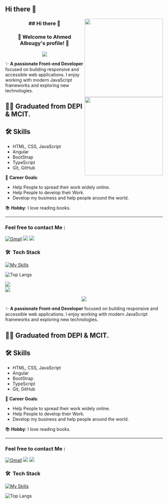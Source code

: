 
## Hi there 👋

<img width="250" align="right" src="https://c.tenor.com/_DOBjnGspYAAAAAM/code-coding.gif">

<h3 align="center">
## Hi there 👋

<img width="250" align="right" src="https://c.tenor.com/_DOBjnGspYAAAAAM/code-coding.gif">

<h3 align="center">
  👋 Welcome to Ahmed Albsugy's profile! 👋
</h3>

<!-- Typing SVG by DenverCoder1 - https://github.com/DenverCoder1/readme-typing-svg -->
<p align="center">
  <a href="https://github.com/DenverCoder1/readme-typing-svg"><img src="https://readme-typing-svg.herokuapp.com/?lines=Frontend%20web%20development;Always%20learning%20new%20Technologies&font=Fira%20Code&center=true&width=440&height=45&color=f75c7e&vCenter=true&size=22"></a>
</p> 






✨ **A passionate Front-end Developer** focused on building responsive and accessible web applications. I enjoy working with modern JavaScript frameworks and   exploring new technologies.

## 👨‍💻 Graduated from **DEPI & MCIT**.  
## 🛠️ Skills

  - HTML, CSS, JavaScript
  - Angular
  - BootStrap
  - TypeScript
  - Git, GitHub
  


  
🎯 **Career Goals**:
  - Help People to spread their work widely online.
  - Help People to develop their Work.
  - Develop my business and help people around the world.
    
📚 **Hobby**: I love reading books.


---


### Feel free to contact Me :

[![Gmail](https://img.shields.io/badge/Gmail-D14836?style=for-the-badge&logo=gmail&logoColor=white&link=mailto:ahmed.albsugy@gmail.com)](mailto:ahmed.albsugy@gmail.com)
<a href="https://www.linkedin.com/in/ahmedhassanalbsugy" target="_blank"><img src="https://img.shields.io/badge/Ahmed%20Albsugy-0077B5?style=for-the-badge&logo=Linkedin&logoColor=white"/></a>
<a href="https://t.me/AhmedAlbsugy" target="_blank"><img src="https://img.shields.io/badge/-Ahmed%20Albsugy-0077B5?style=for-the-badge&logo=Telegram&logoColor=white"/></a>



### 🛠 &nbsp;Tech Stack
<!-- ![HTML](https://img.shields.io/badge/-HTML-05122A?style=flat&logo=HTML5)&nbsp;
![CSS](https://img.shields.io/badge/-CSS-05122A?style=flat&logo=CSS3&logoColor=1572B6)&nbsp;
![JavaScript](https://img.shields.io/badge/-javascript%20-05122A?style=flat&logo=javascript)&nbsp;
![Bootstrap](https://img.shields.io/badge/-Bootstrap-05122A?style=flat&logo=bootstrap&logoColor=563D7C)&nbsp;
![React.js](https://img.shields.io/badge/-React-05122A?style=flat&logo=react)&nbsp; 
![Visual Studio Code](https://img.shields.io/badge/-Visual%20Studio%20Code-05122A?style=flat&logo=visual-studio-code&logoColor=007ACC)&nbsp;
![Git](https://img.shields.io/badge/-Git-05122A?style=flat&logo=git)&nbsp;
![GitHub](https://img.shields.io/badge/-GitHub-05122A?style=flat&logo=github)&nbsp;-->

[![My Skills](https://skillicons.dev/icons?i=html,css,js,bootstrap,tailwind,ts,angular,git,github,materialui,vscode,solidjs,webflow,figma,ai,nodejs,npm,postman,linux,ubuntu,bash,discord,obsidian,stackoverflow&perline=15)](https://skillicons.dev)


![Top Langs](https://github-readme-stats.vercel.app/api/top-langs/?username=Ahmed-Albsugy&hide=TeX&layout=compact&theme=tokyonight)

<img align="left" src="https://github-readme-stats.vercel.app/api/top-langs?username=Ahmed-Albsugy&show_icons=true&locale=en&layout=compact&theme=radical%22%20alt=%22most%20used%20languages" />
<br>
<a href="https://komarev.com/ghpvc/?username=Ahmed-Albsugy&style=for-the-badge">
    <img src="https://komarev.com/ghpvc/?username=Ahmed-Albsugy&style=for-the-badge">
</a>
<!--
**Ahmed-Albsugy/Ahmed-Albsugy** is a ✨ _special_ ✨ repository because its `README.md` (this file) appears on your GitHub profile.

Here are some ideas to get you started:

- 🔭 I’m currently working on ...
- 🌱 I’m currently learning ...
- 👯 I’m looking to collaborate on ...
- 🤔 I’m looking for help with ...
- 💬 Ask me about ...
- 📫 How to reach me: ...
- 😄 Pronouns: ...
- ⚡ Fun fact: ...
-->


  👋 Welcome to Ahmed Albsugy's profile! 👋
</h3>

<!-- Typing SVG by DenverCoder1 - https://github.com/DenverCoder1/readme-typing-svg -->
<p align="center">
  <a href="https://github.com/DenverCoder1/readme-typing-svg"><img src="https://readme-typing-svg.herokuapp.com/?lines=Frontend%20web%20development;Always%20learning%20new%20Technologies&font=Fira%20Code&center=true&width=440&height=45&color=f75c7e&vCenter=true&size=22"></a>
</p> 






✨ **A passionate Front-end Developer** focused on building responsive and accessible web applications. I enjoy working with modern JavaScript frameworks and   exploring new technologies.

## 👨‍💻 Graduated from **DEPI & MCIT**.  
## 🛠️ Skills

  - HTML, CSS, JavaScript
  - Angular
  - BootStrap
  - TypeScript
  - Git, GitHub
  


  
🎯 **Career Goals**:
  - Help People to spread their work widely online.
  - Help People to develop their Work.
  - Develop my business and help people around the world.
    
📚 **Hobby**: I love reading books.


---


### Feel free to contact Me :

[![Gmail](https://img.shields.io/badge/Gmail-D14836?style=for-the-badge&logo=gmail&logoColor=white&link=mailto:ahmed.albsugy@gmail.com)](mailto:ahmed.albsugy@gmail.com)
<a href="https://www.linkedin.com/in/ahmedhassanalbsugy" target="_blank"><img src="https://img.shields.io/badge/Ahmed%20Albsugy-0077B5?style=for-the-badge&logo=Linkedin&logoColor=white"/></a>
<a href="https://t.me/AhmedAlbsugy" target="_blank"><img src="https://img.shields.io/badge/-Ahmed%20Albsugy-0077B5?style=for-the-badge&logo=Telegram&logoColor=white"/></a>



### 🛠 &nbsp;Tech Stack
<!-- ![HTML](https://img.shields.io/badge/-HTML-05122A?style=flat&logo=HTML5)&nbsp;
![CSS](https://img.shields.io/badge/-CSS-05122A?style=flat&logo=CSS3&logoColor=1572B6)&nbsp;
![JavaScript](https://img.shields.io/badge/-javascript%20-05122A?style=flat&logo=javascript)&nbsp;
![Bootstrap](https://img.shields.io/badge/-Bootstrap-05122A?style=flat&logo=bootstrap&logoColor=563D7C)&nbsp;
![React.js](https://img.shields.io/badge/-React-05122A?style=flat&logo=react)&nbsp; 
![Visual Studio Code](https://img.shields.io/badge/-Visual%20Studio%20Code-05122A?style=flat&logo=visual-studio-code&logoColor=007ACC)&nbsp;
![Git](https://img.shields.io/badge/-Git-05122A?style=flat&logo=git)&nbsp;
![GitHub](https://img.shields.io/badge/-GitHub-05122A?style=flat&logo=github)&nbsp;-->

[![My Skills](https://skillicons.dev/icons?i=html,css,js,bootstrap,tailwind,ts,angular,git,github,materialui,vscode,solidjs,webflow,figma,ai,nodejs,npm,postman,linux,ubuntu,bash,discord,obsidian,stackoverflow&perline=15)](https://skillicons.dev)


![Top Langs](https://github-readme-stats.vercel.app/api/top-langs/?username=Ahmed-Albsugy&hide=TeX&layout=compact&theme=tokyonight)
<!--
<img align="left" src="https://github-readme-stats.vercel.app/api/top-langs?username=Ahmed-Albsugy&show_icons=true&locale=en&layout=compact&theme=radical%22%20alt=%22most%20used%20languages" />
<br>
<a href="https://komarev.com/ghpvc/?username=Ahmed-Albsugy&style=for-the-badge">
    <img src="https://komarev.com/ghpvc/?username=Ahmed-Albsugy&style=for-the-badge">
</a>

**Ahmed-Albsugy/Ahmed-Albsugy** is a ✨ _special_ ✨ repository because its `README.md` (this file) appears on your GitHub profile.

Here are some ideas to get you started:

- 🔭 I’m currently working on ...
- 🌱 I’m currently learning ...
- 👯 I’m looking to collaborate on ...
- 🤔 I’m looking for help with ...
- 💬 Ask me about ...
- 📫 How to reach me: ...
- 😄 Pronouns: ...
- ⚡ Fun fact: ...
-->
